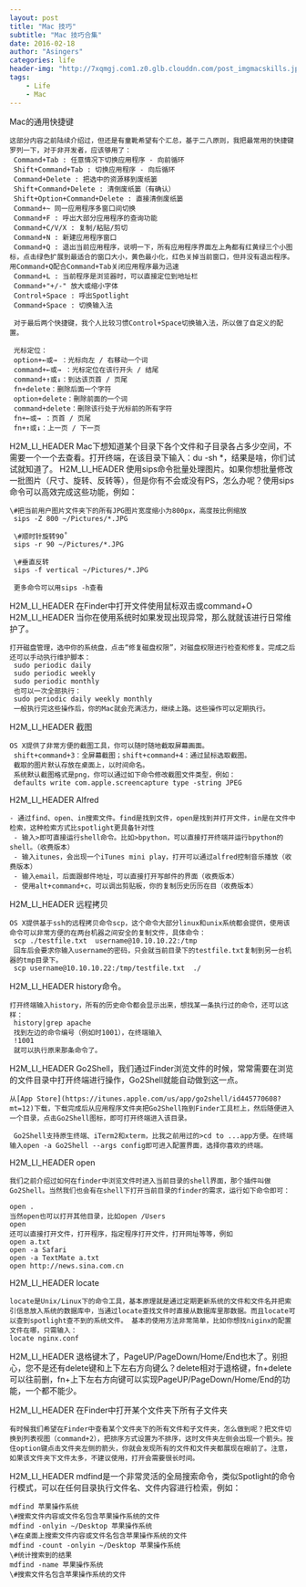 ```yaml
---
layout: post
title: "Mac 技巧"
subtitle: "Mac 技巧合集"
date: 2016-02-18 
author: "Asingers"
categories: life
header-img: "http://7xqmgj.com1.z0.glb.clouddn.com/post_imgmacskills.jpeg"
tags:
    - Life
    - Mac
---
```


Mac的通用快捷键

    这部分内容之前陆续介绍过，但还是有童靴希望有个汇总，基于二八原则，我把最常用的快捷键罗列一下，对于非开发者，应该够用了：
     Command+Tab : 任意情况下切换应用程序 - 向前循环
     Shift+Command+Tab : 切换应用程序 - 向后循环
     Command+Delete : 把选中的资源移到废纸篓
     Shift+Command+Delete : 清倒废纸篓（有确认）
     Shift+Option+Command+Delete : 直接清倒废纸篓
     Command+~ 同一应用程序多窗口间切换
     Command+F : 呼出大部分应用程序的查询功能
     Command+C/V/X : 复制/粘贴/剪切
     Command+N : 新建应用程序窗口
     Command+Q : 退出当前应用程序，说明一下，所有应用程序界面左上角都有红黄绿三个小图标，点击绿色扩展到最适合的窗口大小，黄色最小化，红色关掉当前窗口，但并没有退出程序。用Command+Q配合Command+Tab关闭应用程序最为迅速
     Command+L : 当前程序是浏览器时，可以直接定位到地址栏
     Command+"+/-" 放大或缩小字体
     Control+Space : 呼出Spotlight
     Command+Space : 切换输入法
        
     对于最后两个快捷键，我个人比较习惯Control+Space切换输入法，所以做了自定义的配置。
    
     光标定位：
     option+←或→ ：光标向左 / 右移动一个词
     command+←或→ ：光标定位在该行开头 / 结尾
     command+↑或↓：到达该页首 / 页尾
     fn+delete：删除后面一个字符
     option+delete：刪除前面的一个词
     command+delete：刪除该行处于光标前的所有字符
     fn+←或→ ：页首 / 页尾
     fn+↑或↓：上一页 / 下一页

H2M_LI_HEADER Mac下想知道某个目录下各个文件和子目录各占多少空间，不需要一个一个去查看。打开终端，在该目录下输入：du -sh *，结果是啥，你们试试就知道了。
H2M_LI_HEADER 
使用sips命令批量处理图片。如果你想批量修改一批图片（尺寸、旋转、反转等），但是你有不会或没有PS，怎么办呢？使用sips命令可以高效完成这些功能，例如：

    \#把当前用户图片文件夹下的所有JPG图片宽度缩小为800px，高度按比例缩放
     sips -Z 800 ~/Pictures/*.JPG
    
     \#顺时针旋转90˚
     sips -r 90 ~/Pictures/*.JPG
    
     \#垂直反转
     sips -f vertical ~/Pictures/*.JPG
    
     更多命令可以用sips -h查看


H2M_LI_HEADER 在Finder中打开文件使用鼠标双击或command+O
H2M_LI_HEADER 
当你在使用系统时如果发现出现异常，那么就就该进行日常维护了。

    打开磁盘管理，选中你的系统盘，点击“修复磁盘权限”，对磁盘权限进行检查和修复。完成之后还可以手动执行维护脚本：
     sudo periodic daily
     sudo periodic weekly
     sudo periodic monthly
     也可以一次全部执行：
     sudo periodic daily weekly monthly
     一般执行完这些操作后，你的Mac就会充满活力，继续上路。这些操作可以定期执行。


H2M_LI_HEADER 
截图

    OS X提供了非常方便的截图工具，你可以随时随地截取屏幕画面。
     shift+command+3：全屏幕截图；shift+command+4：通过鼠标选取截图。
     截取的图片默认存放在桌面上，以时间命名。
     系统默认截图格式是png，你可以通过如下命令修改截图文件类型，例如：
     defaults write com.apple.screencapture type -string JPEG


H2M_LI_HEADER 
Alfred

    - 通过find、open、in搜索文件。find是找到文件，open是找到并打开文件，in是在文件中检索，这种检索方式比spotlight更具备针对性
     - 输入>即可直接运行shell命令。比如>bpython，可以直接打开终端并运行bpython的shell。（收费版本）
     - 输入itunes，会出现一个iTunes mini play，打开可以通过alfred控制音乐播放（收费版本）
     - 输入email，后面跟邮件地址，可以直接打开写邮件的界面（收费版本）
     - 使用alt+command+c，可以调出剪贴板，你的复制历史历历在目（收费版本）


H2M_LI_HEADER 
远程拷贝

    OS X提供基于ssh的远程拷贝命令scp，这个命令大部分linux和unix系统都会提供，使用该命令可以非常方便的在两台机器之间安全的复制文件，具体命令：
     scp ./testfile.txt  username@10.10.10.22:/tmp
     回车后会要求你输入username的密码，只会就当前目录下的testfile.txt复制到另一台机器的tmp目录下。
     scp username@10.10.10.22:/tmp/testfile.txt  ./


H2M_LI_HEADER 
history命令。

    打开终端输入history，所有的历史命令都会显示出来，想找某一条执行过的命令，还可以这样：
     history|grep apache
     找到左边的命令编号（例如时1001），在终端输入
     !1001
     就可以执行原来那条命令了。


H2M_LI_HEADER 
Go2Shell，我们通过Finder浏览文件的时候，常常需要在浏览的文件目录中打开终端进行操作，Go2Shell就能自动做到这一点。

    从[App Store](https://itunes.apple.com/us/app/go2shell/id445770608?mt=12)下载，下载完成后从应用程序文件夹把Go2Shell拖到Finder工具栏上，然后随便进入一个目录，点击Go2Shell图标，即可打开终端进入该目录。
    
     Go2Shell支持原生终端、iTerm2和xterm，比我之前用过的>cd to ...app方便。在终端输入open -a Go2Shell --args config即可进入配置界面，选择你喜欢的终端。


H2M_LI_HEADER 
open

    我们之前介绍过如何在finder中浏览文件时进入当前目录的shell界面，那个插件叫做Go2Shell。当然我们也会有在shell下打开当前目录的finder的需求，运行如下命令即可：
    
    open .
    当然open也可以打开其他目录，比如open /Users
    open
    还可以直接打开文件，打开程序，指定程序打开文件，打开网址等等，例如
    open a.txt
    open -a Safari
    open -a TextMate a.txt
    open http://news.sina.com.cn


H2M_LI_HEADER 
locate

    locate是Unix/Linux下的命令工具，基本原理就是通过定期更新系统的文件和文件名并把索引信息放入系统的数据库中，当通过locate查找文件时直接从数据库里那数据。而且locate可以查到spotlight查不到的系统文件。 基本的使用方法非常简单，比如你想找niginx的配置文件在哪，只需输入：
    locate nginx.conf


H2M_LI_HEADER 
退格键木了，PageUP/PageDown/Home/End也木了。别担心，您不是还有delete键和上下左右方向键么？delete相对于退格键，fn+delete可以往前删，fn+上下左右方向键可以实现PageUP/PageDown/Home/End的功能，一个都不能少。

H2M_LI_HEADER 
在Finder中打开某个文件夹下所有子文件夹

    有时候我们希望在Finder中查看某个文件夹下的所有文件和子文件夹，怎么做到呢？把文件切换到列表视图（command+2），把排序方式设置为不排序，这时文件夹左侧会出现一个箭头。按住option键点击文件夹左侧的箭头，你就会发现所有的文件和文件夹都展现在眼前了。注意，如果该文件夹下文件太多，不建议使用，打开会需要很长时间。


H2M_LI_HEADER 
mdfind是一个非常灵活的全局搜索命令，类似Spotlight的命令行模式，可以在任何目录执行文件名、文件内容进行检索，例如：

    mdfind 苹果操作系统    
    \#搜索文件内容或文件名包含苹果操作系统的文件
    mdfind -onlyin ~/Desktop 苹果操作系统
    \#在桌面上搜索文件内容或文件名包含苹果操作系统的文件
    mdfind -count -onlyin ~/Desktop 苹果操作系统
    \#统计搜索到的结果
    mdfind -name 苹果操作系统
    \#搜索文件名包含苹果操作系统的文件



